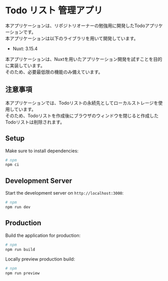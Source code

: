 # Todo リスト 管理アプリ
本アプリケーションは、リポジトリオーナーの勉強用に開発したTodoアプリケーションです。  
本アプリケーションは以下のライブラリを用いて開発しています。  
* Nuxt: 3.15.4

本アプリケーションは、Nuxtを用いたアプリケーション開発を試すことを目的に実装しています。  
そのため、必要最低限の機能のみ備えています。

## 注意事項
本アプリケーションでは、Todoリストの永続先としてローカルストレージを使用しています。  
そのため、Todoリストを作成後にブラウザのウィンドウを閉じると作成したTodoリストは削除されます。

## Setup

Make sure to install dependencies:

```bash
# npm
npm ci
```

## Development Server

Start the development server on `http://localhost:3000`:

```bash
# npm
npm run dev
```

## Production

Build the application for production:

```bash
# npm
npm run build
```

Locally preview production build:

```bash
# npm
npm run preview
```

